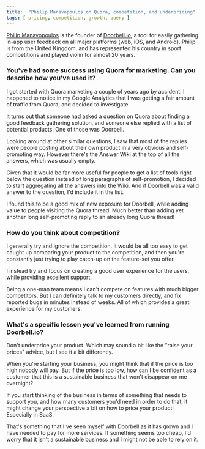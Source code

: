 ```yaml
---
title:  "Philip Manavopoulos on Quora, competition, and underpricing"
tags: [ pricing, competition, growth, query ]
---
```


[Philip Manavopoulos](https://twitter.com/manavo?lang=en) is the founder of [Doorbell.io](https://doorbell.io/), a tool for easily gathering in-app user feedback on all major platforms (web, iOS, and Android). Philip is from the United Kingdom, and has represented his country in sport competitions and played violin for almost 20 years.

### You've had some success using Quora for marketing. Can you describe how you've used it?
I got started with Quora marketing a couple of years ago by accident. I happened to notice in my Google Analytics that I was getting a fair amount of traffic from Quora, and decided to investigate.

It turns out that someone had asked a question on Quora about finding a good feedback gathering solution, and someone else replied with a list of potential products. One of those was Doorbell.

Looking around at other similar questions, I saw that most of the replies were people posting about their own product in a very obvious and self-promoting way. However there's the Answer Wiki at the top of all the answers, which was usually empty.

Given that it would be far more useful for people to get a list of tools right below the question instead of long paragraphs of self-promotion, I decided to start aggregating all the answers into the Wiki. And if Doorbell was a valid answer to the question, I'd include it in the list.

I found this to be a good mix of new exposure for Doorbell, while adding value to people visiting the Quora thread. Much better than adding yet another long self-promoting reply to an already long Quora thread!

### How do you think about competition?
I generally try and ignore the competition. It would be all too easy to get caught up comparing your product to the competition, and then you're constantly just trying to play catch-up on the feature-set you offer.

I instead try and focus on creating a good user experience for the users, while providing excellent support.

Being a one-man team means I can't compete on features with much bigger competitors. But I can definitely talk to my customers directly, and fix reported bugs in minutes instead of weeks. All of which provides a great experience for my customers.

### What's a specific lesson you've learned from running Doorbell.io?
Don't underprice your product. Which may sound a bit like the "raise your prices" advice, but I see it a bit differently.

When you're starting your business, you might think that if the price is too high nobody will pay. But if the price is too low, how can I be confident as a customer that this is a sustainable business that won't disappear on me overnight?

If you start thinking of the business in terms of something that needs to support you, and how many customers you'd need in order to do that, it might change your perspective a bit on how to price your product! Especially in SaaS.

That's something that I've seen myself with Doorbell as it has grown and I have needed to pay for more services. If something seems too cheap, I'd worry that it isn't a sustainable business and I might not be able to rely on it.
